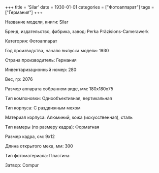 +++
title = 'Silar'
date = 1930-01-01
categories = ["Фотоаппарат"]
tags = ["Германия"]
+++

Название модели, книги: Silar

Бренд, издательство, фабрика, завод: Perka Präzisions-Camerawerk

Категория: Фотоаппарат

Год производства, начало выпуска модели: 1930

Страна производитель: Германия

Инвентаризационный номер: 280

Вес, гр: 2076

Размер аппарата  собранном виде, мм: 180x180x75

Тип компоновки: Однообъективная, вертикальная

Тип корпуса: С раздвижным мехом

Материал корпуса: Алюминий, кожа (искусственная), сталь

Тип камеры (по размеру кадра): Форматная

Размер кадра, см: 9х12

Длина открытого меха, мм: 300

Тип фотоматериала: Пластина

Затвор: Compur

